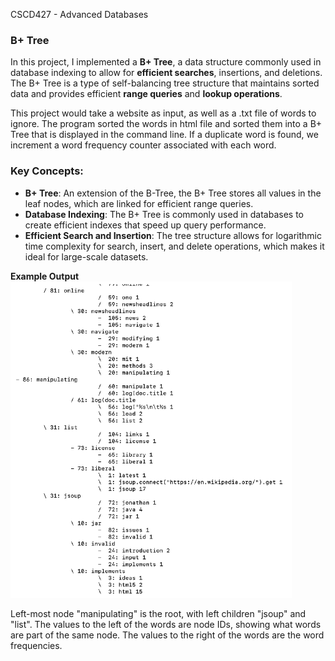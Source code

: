 CSCD427 - Advanced Databases

### B+ Tree

In this project, I implemented a **B+ Tree**, a data structure commonly used in database indexing to allow for **efficient searches**, insertions, and deletions. The B+ Tree is a type of self-balancing tree structure that maintains sorted data and provides efficient **range queries** and **lookup operations**.

This project would take a website as input, as well as a .txt file of words to ignore.
The program sorted the words in html file and sorted them into a B+ Tree that is displayed in the command line.
If a duplicate word is found, we increment a word frequency counter associated with each word.

### Key Concepts:
- **B+ Tree**: An extension of the B-Tree, the B+ Tree stores all values in the leaf nodes, which are linked for efficient range queries.
- **Database Indexing**: The B+ Tree is commonly used in databases to create efficient indexes that speed up query performance.
- **Efficient Search and Insertion**: The tree structure allows for logarithmic time complexity for search, insert, and delete operations, which makes it ideal for large-scale datasets.


**Example Output**
![B+ Tree](media/example.png)

Left-most node "manipulating" is the root, with left children "jsoup" and "list".
The values to the left of the words are node IDs, showing what words are part of the same node.
The values to the right of the words are the word frequencies.
